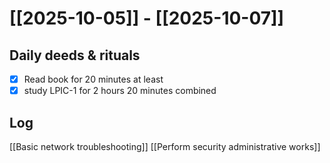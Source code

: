 # [[2025-10-05]] -  [[2025-10-07]]

## Daily deeds & rituals


- [x] Read book for 20 minutes at least
- [x] study LPIC-1 for 2 hours 20 minutes combined

## Log
[[Basic network troubleshooting]]
[[Perform security administrative works]]

